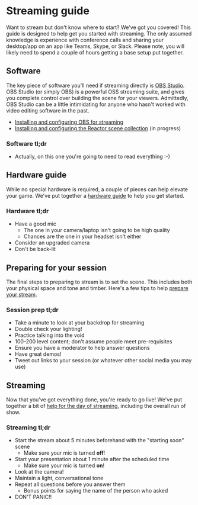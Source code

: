 # Streaming guide

Want to stream but don't know where to start? We've got you covered! This guide is designed to help get you started with streaming. The only assumed knowledge is experience with conference calls and sharing your desktop/app on an app like Teams, Skype, or Slack. Please note, you will likely need to spend a couple of hours getting a base setup put together.

## Software

The key piece of software you'll need if streaming directly is [OBS Studio](https://obsproject.com/). OBS Studio (or simply OBS) is a powerful OSS streaming suite, and gives you complete control over building the scene for your viewers. Admittedly, OBS Studio can be a little intimidating for anyone who hasn't worked with video editing software in the past.

- [Installing and configuring OBS for streaming](./obs-install.md)
- [Installing and configuring the Reactor scene collection](./obs-scenes.md) (in progress)

### Software tl;dr

- Actually, on this one you're going to need to read everything :-)

## Hardware guide

While no special hardware is required, a couple of pieces can help elevate your game. We've put together a [hardware guide](./hardware.md) to help you get started.

### Hardware tl;dr

- Have a good mic
  - The one in your camera/laptop isn't going to be high quality
  - Chances are the one in your headset isn't either
- Consider an upgraded camera
- Don't be back-lit

## Preparing for your session

The final steps to preparing to stream is to set the scene. This includes both your physical space and tone and timber. Here's a few tips to help [prepare your stream](./peparing-your-session.md).

### Session prep tl;dr

- Take a minute to look at your backdrop for streaming
- Double check your lighting!
- Practice talking into the void
- 100-200 level content; don't assume people meet pre-requisites
- Ensure you have a moderator to help answer questions
- Have great demos!
- Tweet out links to your session (or whatever other social media you may use)

## Streaming

Now that you've got everything done, you're ready to go live! We've put together a bit of [help for the day of streaming](./delivering-your-session.md), including the overall run of show.

### Streaming tl;dr

- Start the stream about 5 minutes beforehand with the "starting soon" scene
  - Make sure your mic is turned **off**!
- Start your presentation about 1 minute after the scheduled time
  - Make sure your mic is turned **on**!
- Look at the camera!
- Maintain a light, conversational tone
- Repeat all questions before you answer them
  - Bonus points for saying the name of the person who asked
- DON'T PANIC!!
